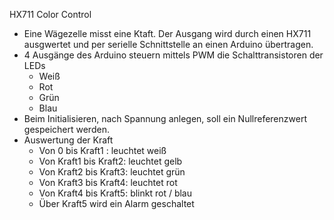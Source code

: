 HX711 Color Control 

* Eine Wägezelle misst eine Ktaft. Der Ausgang wird durch einen HX711 ausgwertet und per serielle Schnittstelle an einen Arduino übertragen.
*  4 Ausgänge des Arduino steuern mittels PWM die Schalttransistoren der LEDs
   * Weiß
   * Rot
   * Grün
   * Blau
* Beim Initialisieren, nach Spannung anlegen, soll ein Nullreferenzwert gespeichert werden.
* Auswertung der Kraft
  * Von 0 bis Kraft1 : leuchtet weiß
  * Von Kraft1 bis Kraft2: leuchtet gelb 
  * Von Kraft2 bis Kraft3: leuchtet grün
  * Von Kraft3 bis Kraft4: leuchtet rot
  * Von Kraft4 bis Kraft5: blinkt rot / blau
  * Über Kraft5 wird ein Alarm geschaltet
